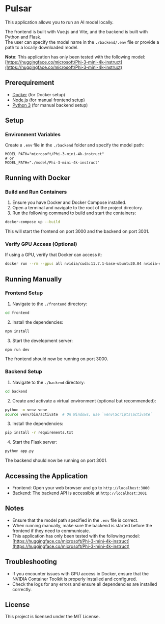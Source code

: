 # Pulsar

This application allows you to run an AI model locally. 

The frontend is built with Vue.js and Vite, and the backend is built with Python and Flask. \
The user can specify the model name in the `./backend/.env` file or provide a path to a locally downloaded model.

**Note:** This application has only been tested with the following model:
[https://huggingface.co/microsoft/Phi-3-mini-4k-instruct](https://huggingface.co/microsoft/Phi-3-mini-4k-instruct)

## Prerequirement

- [Docker](https://www.docker.com/products/docker-desktop) (for Docker setup)
- [Node.js](https://nodejs.org/en/download/) (for manual frontend setup)
- [Python 3](https://www.python.org/downloads/) (for manual backend setup)

## Setup

### Environment Variables

Create a `.env` file in the `./backend` folder and specify the model path:

```env
MODEL_PATH="microsoft/Phi-3-mini-4k-instruct"
# or
MODEL_PATH="./model/Phi-3-mini-4k-instruct"
```

## Running with Docker

### Build and Run Containers

1. Ensure you have Docker and Docker Compose installed.
2. Open a terminal and navigate to the root of the project directory.
3. Run the following command to build and start the containers:

```sh
docker-compose up --build
```

This will start the frontend on port 3000 and the backend on port 3001.

### Verify GPU Access (Optional)

If using a GPU, verify that Docker can access it:

```sh
docker run --rm --gpus all nvidia/cuda:11.7.1-base-ubuntu20.04 nvidia-smi
```

## Running Manually

### Frontend Setup

1. Navigate to the `./frontend` directory:

```sh
cd frontend
```

2. Install the dependencies:

```sh
npm install
```

3. Start the development server:

```sh
npm run dev
```

The frontend should now be running on port 3000.

### Backend Setup

1. Navigate to the `./backend` directory:

```sh
cd backend
```

2. Create and activate a virtual environment (optional but recommended):

```sh
python -m venv venv
source venv/bin/activate  # On Windows, use `venv\Scripts\activate`
```

3. Install the dependencies:

```sh
pip install -r requirements.txt
```

4. Start the Flask server:

```sh
python app.py
```

The backend should now be running on port 3001.

## Accessing the Application

- Frontend: Open your web browser and go to `http://localhost:3000`
- Backend: The backend API is accessible at `http://localhost:3001`

## Notes

- Ensure that the model path specified in the `.env` file is correct.
- When running manually, make sure the backend is started before the frontend if they need to communicate.
- This application has only been tested with the following model:
  [https://huggingface.co/microsoft/Phi-3-mini-4k-instruct](https://huggingface.co/microsoft/Phi-3-mini-4k-instruct)

## Troubleshooting

- If you encounter issues with GPU access in Docker, ensure that the NVIDIA Container Toolkit is properly installed and configured.
- Check the logs for any errors and ensure all dependencies are installed correctly.

## License

This project is licensed under the MIT License.
